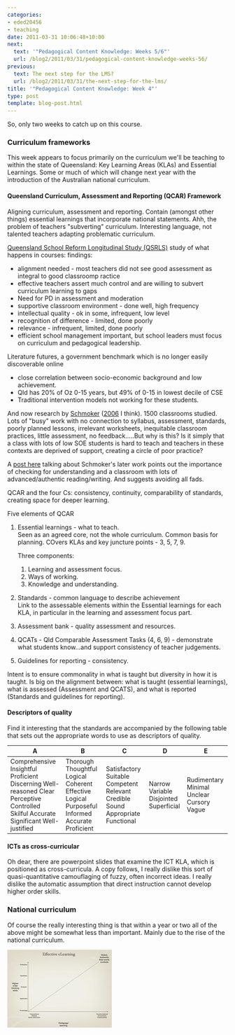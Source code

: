 ```yaml
---
categories:
- eded20456
- teaching
date: 2011-03-31 10:06:48+10:00
next:
  text: '"Pedagogical Content Knowledge: Weeks 5/6"'
  url: /blog2/2011/03/31/pedagogical-content-knowledge-weeks-56/
previous:
  text: The next step for the LMS?
  url: /blog2/2011/03/31/the-next-step-for-the-lms/
title: '"Pedagogical Content Knowledge: Week 4"'
type: post
template: blog-post.html
---
```

So, only two weeks to catch up on this course.

### Curriculum frameworks

This week appears to focus primarily on the curriculum we'll be teaching to within the state of Queensland: Key Learning Areas (KLAs) and Essential Learnings. Some or much of which will change next year with the introduction of the Australian national curriculum.

#### Queensland Curriculum, Assessment and Reporting (QCAR) Framework

Aligning curriculum, assessment and reporting. Contain (amongst other things) essential learnings that incorporate national statements. Ahh, the problem of teachers "subverting" curriculum. Interesting language, not talented teachers adapting problematic curriculum.

[Queensland School Reform Longitudinal Study (QSRLS)](http://education.qld.gov.au/public_media/reports/curriculum-framework/qsrls/) study of what happens in courses: findings:

- alignment needed - most teachers did not see good assessment as integral to good classroomp ractice
- effective teachers assert much control and are willing to subvert curriculum learning to gaps
- Need for PD in assessment and moderation
- supportive classroom environment - done well, high frequency
- intellectual quality - ok in some, infrequent, low level
- recognition of difference - limited, done poorly
- relevance - infrequent, limited, done poorly
- efficient school management important, but school leaders must focus on curriculum and pedagogical leadership.

Literature futures, a government benchmark which is no longer easily discoverable online

- close correlation between socio-economic background and low achievement.
- Qld has 20% of Oz 0-15 years, but 49% of 0-15 in lowest decile of CSE
- Traditional intervention models not working for these students.

And now research by [Schmoker](http://mikeschmoker.com/index.html) ([2006](http://eric.ed.gov/ERICWebPortal/search/detailmini.jsp?_nfpb=true&_&ERICExtSearch_SearchValue_0=ED494304&ERICExtSearch_SearchType_0=no&accno=ED494304) I think). 1500 classrooms studied. Lots of "busy" work with no connection to syllabus, assessment, standards, poorly planned lessons, irrelevant worksheets, inequitable classroom practices, little assessment, no feedback.....But why is this? Is it simply that a class with lots of low SOE students is hard to teach and teachers in these contexts are deprived of support, creating a circle of poor practice?

A [post here](http://teachers.net/mentors/profreading/topic6332/2.09.11.12.28.35.html) talking about Schmoker's later work points out the importance of checking for understanding and a classroom with lots of advanced/authentic reading/writing. And suggests avoiding all fads.

QCAR and the four Cs: consistency, continuity, comparability of standards, creating space for deeper learning.

Five elements of QCAR

1. Essential learnings - what to teach.  
    Seen as an agreed core, not the whole curriculum. Common basis for planning. COvers KLAs and key juncture points - 3, 5, 7, 9.
    
    Three components:
    
    1. Learning and assessment focus.
    2. Ways of working.
    3. Knowledge and understanding.
2. Standards - common language to describe achievement  
    Link to the assessable elements within the Essential learnings for each KLA, in particular in the learning and assessment focus part.
3. Assessment bank - quality assessment and resources.
4. QCATs - Qld Comparable Assessment Tasks (4, 6, 9) - demonstrate what students know...and support consistency of teacher judgements.
5. Guidelines for reporting - consistency.

Intent is to ensure commonality in what is taught but diversity in how it is taught. Is big on the alignment between: what is taught (essential learnings), what is assessed (Assessment and QCATS), and what is reported (Standards and guidelines for reporting).

#### Descriptors of quality

Find it interesting that the standards are accompanied by the following table that sets out the appropriate words to use as descriptors of quality.

| A | B | C | D | E |
| --- | --- | --- | --- | --- |
| Comprehensive   Insightful   Proficient   Discerning   Well-reasoned   Clear   Perceptive   Controlled   Skilful   Accurate   Significant   Well-justified | Thorough   Thoughtful   Logical   Coherent   Effective   Logical   Purposeful   Informed   Accurate   Proficient | Satisfactory   Suitable   Competent   Relevant   Credible   Sound   Appropriate   Functional | Narrow   Variable   Disjointed   Superficial | Rudimentary   Minimal   Unclear   Cursory   Vague |

#### ICTs as cross-curricular

Oh dear, there are powerpoint slides that examine the ICT KLA, which is positioned as cross-curricula. A copy follows, I really dislike this sort of quasi-quantitative camouflaging of fuzzy, often incorrect ideas. I really dislike the automatic assumption that direct instruction cannot develop higher order skills.

### National curriculum

Of course the really interesting thing is that within a year or two all of the above might be somewhat less than important. Mainly due to the rise of the national curriculum.

[![Problem graph](images/5575077033_9a8fd30655_m.jpg)](http://www.flickr.com/photos/david_jones/5575077033/ "Problem graph by David T Jones, on Flickr")